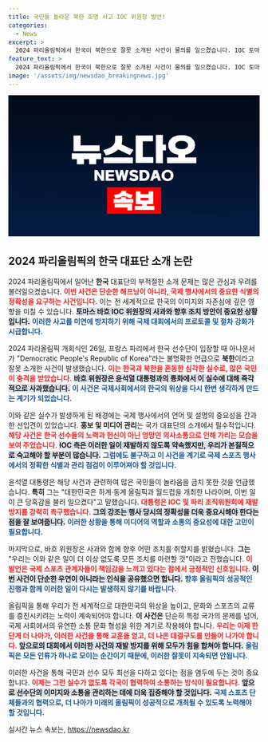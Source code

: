 ```yaml
---
title: 국민들 놀라운 북한 호명 사고 IOC 위원장 발언!
categories:
  - News
excerpt: >
  2024 파리올림픽에서 한국이 북한으로 잘못 소개된 사건이 물의를 일으켰습니다. IOC 토마스 바흐 위원장이 윤 대통령에게 직접 사과하며 재발 방지를 약속했는데, 과연 이 사건의 여파는 어디까지 갈까요?
feature_text: >
  2024 파리올림픽에서 한국이 북한으로 잘못 소개된 사건이 물의를 일으켰습니다. IOC 토마스 바흐 위원장이 윤 대통령에게 직접 사과하며 재발 방지를 약속했는데, 과연 이 사건의 여파는 어디까지 갈까요?
image: '/assets/img/newsdao_breakingnews.jpg'
---
```


<p><img src="/assets/img/newsdao_breakingnews.jpg" alt="koreaapp 속보" /></p>

<h2 data-ke-size="size26">2024 파리올림픽의 한국 대표단 소개 논란</h2>

<p data-ke-size="size16"></p>

<p>2024 파리올림픽에서 일어난 <b>한국</b> 대표단의 부적절한 소개 문제는 많은 관심과 우려를 불러일으켰습니다. <b><span style="color: #ee2323;">이번 사건은 단순한 해프닝이 아니라, 국제 행사에서의 중요한 식별의 정확성을 요구하는 사건입니다.</span></b> 이는 전 세계적으로 한국의 이미지와 자존심에 깊은 영향을 미칠 수 있습니다. <b><span style="background-color: #21538527;">토마스 바흐 IOC 위원장의 사과와 향후 조치 방안이 중요한 상황입니다.</span></b> <b><span style="color: #1a5490;">이러한 사고를 미연에 방지하기 위해 국제 대회에서의 프로토콜 및 절차 강화가 시급합니다.</span></b></p>

<p data-ke-size="size16"></p>

<p>2024 파리올림픽 개회식인 26일, 프랑스 파리에서 한국 선수단이 입장할 때 아나운서가 "Democratic People's Republic of Korea"라는 불명확한 언급으로 <b>북한</b>이라고 잘못 소개한 사건이 발생했습니다. <b><span style="color: #ee2323;">이는 한국과 북한을 혼동한 심각한 실수로, 많은 국민이 충격을 받았습니다.</span></b> <b><span style="background-color: #21538527;">바흐 위원장은 윤석열 대통령과의 통화에서 이 실수에 대해 즉각적으로 사과했습니다.</span></b> <b><span style="color: #1a5490;">이 사건은 국제사회에서의 한국의 위상을 다시 한번 생각하게 만드는 계기가 되었습니다.</span></b></p>

<p data-ke-size="size16"></p>

<p>이와 같은 실수가 발생하게 된 배경에는 국제 행사에서의 언어 및 설명의 중요성을 간과한 선입견이 있었습니다. <b>홍보 및 미디어 관리</b>는 국가 대표단의 소개에서 필수적입니다. <b><span style="color: #ee2323;">해당 사건은 한국 선수들의 노력과 헌신이 아닌 엉망인 의사소통으로 인해 가리는 모습을 보여 주었습니다.</span></b> <b><span style="background-color: #21538527;">IOC 측은 이러한 일이 재발하지 않도록 약속했지만, 우리가 본질적으로 숙고해야 할 부분이 많습니다.</span></b> <b><span style="color: #1a5490;">그럼에도 불구하고 이 사건을 계기로 국제 스포츠 행사에서의 정확한 식별과 관리 점검이 이루어져야 할 것입니다.</span></b></p>

<p data-ke-size="size16"></p>

<p>윤석열 대통령은 해당 사건과 관련하여 많은 국민들이 놀라움을 금치 못한 것을 언급했습니다. <b>특히</b> 그는 "대한민국은 하계·동계 올림픽과 월드컵을 개최한 나라이며, 이번 일이 큰 당혹감을 불러 일으켰다"고 말했습니다. <b><span style="color: #ee2323;">대통령은 IOC 및 파리 조직위원회에 재발 방지를 강력히 촉구했습니다.</span></b> <b><span style="background-color: #21538527;">그의 강조는 행사 당시의 정확성을 더욱 중요시해야 한다는 점을 잘 보여줍니다.</span></b> <b><span style="color: #1a5490;">이러한 상황을 통해 미디어의 역할과 소통의 중요성에 대한 고민이 필요합니다.</span></b> </p>

<p data-ke-size="size16"></p>

<p>마지막으로, 바흐 위원장은 사과와 함께 향후 어떤 조치를 취할지를 밝혔습니다. <b>그는</b> "우리는 이와 같은 일이 더 이상 없도록 모든 조치를 마련할 것"이라고 전했습니다. <b><span style="color: #ee2323;">이 발언은 국제 스포츠 관계자들이 책임감을 느끼고 있다는 점에서 긍정적인 신호입니다.</span></b> <b><span style="background-color: #21538527;">이번 사건이 단순한 우연이 아니라는 인식을 공유했으면 합니다.</span></b> <b><span style="color: #1a5490;">향후 올림픽의 성공적인 진행과 함께 이러한 일이 다시는 발생하지 않기를 바랍니다.</span></b></p>

<p data-ke-size="size16"></p>

<p>올림픽을 통해 우리가 전 세계적으로 대한민국의 위상을 높이고, 문화와 스포츠의 교류를 증진시키려는 노력이 계속되어야 합니다. <b>이 사건은</b> 단순히 특정 국가의 문제를 넘어, 국제 사회에서의 유연한 소통 문화 형성을 위한 계기로 작용해야 합니다. <b><span style="color: #ee2323;">우리는 이제 한 단계 더 나아가, 이러한 사건을 통해 교훈을 얻고, 더 나은 대결구도를 만들어 나가야 합니다.</span></b> <b><span style="background-color: #21538527;">앞으로의 대회에서 이러한 사건의 재발 방지를 위해 모두가 힘을 합쳐야 합니다.</span></b> <b><span style="color: #1a5490;">올림픽은 모든 인류가 하나로 모이는 순간이기 때문에, 이러한 잘못이 지속되면 안됩니다.</span></b> </p>

<p data-ke-size="size16"></p>

<p>이러한 사건을 통해 국민과 선수 모두 최선을 다하고 있다는 점을 염두에 두는 것이 중요합니다. <b><span style="color: #ee2323;">이제는 그런 실수가 없도록 각국이 협력하여 소통하는 방식이 필요합니다.</span></b> <b><span style="background-color: #21538527;">앞으로 선수단의 이미지와 소통을 관리하는 데에 더욱 집중해야 할 것입니다.</span></b> <b><span style="color: #1a5490;">국제 스포츠 단체들과의 협력으로, 더 나아가 미래의 올림픽이 성공적으로 개최될 수 있도록 노력해야 할 것입니다.</span></b> </p>

<p data-ke-size="size16"></p>
실시간 뉴스 속보는, <a href="https://newsdao.kr" rel="dofollow">https://newsdao.kr</a>


